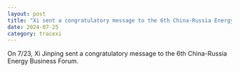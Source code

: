 ```yaml
---
layout: post
title: "Xi sent a congratulatory message to the 6th China-Russia Energy Business Forum"
date: 2024-07-25
category: tracexi
---
```


On 7/23, Xi Jinping sent a congratulatory message to the 6th China-Russia Energy Business Forum.